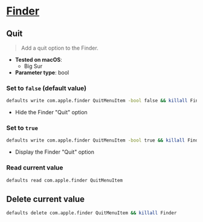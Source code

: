 # [Finder](../readme.md)

## Quit

> Add a quit option to the Finder.

- **Tested on macOS**:
  * Big Sur
- **Parameter type**: bool

### Set to `false` (default value)
```bash
defaults write com.apple.finder QuitMenuItem -bool false && killall Finder
```
- Hide the Finder "Quit" option

### Set to `true`
```bash
defaults write com.apple.finder QuitMenuItem -bool true && killall Finder
```
- Display the Finder "Quit" option

### Read current value
```bash
defaults read com.apple.finder QuitMenuItem
```

## Delete current value
```bash
defaults delete com.apple.finder QuitMenuItem && killall Finder
```
